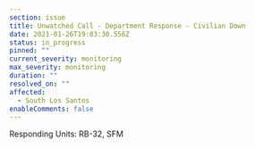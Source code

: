 ```yaml
---
section: issue
title: Unwatched Call - Department Response - Civilian Down
date: 2021-01-26T19:03:30.556Z
status: in_progress
pinned: ""
current_severity: monitoring
max_severity: monitoring
duration: ""
resolved_on: ""
affected:
  - South Los Santos
enableComments: false
---
```

Responding Units: RB-32, SFM